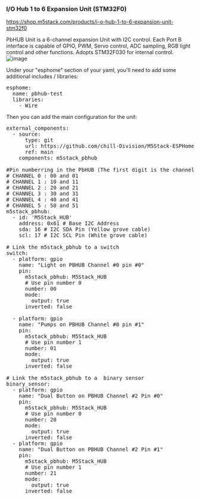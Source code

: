 ### I/O Hub 1 to 6 Expansion Unit (STM32F0)

https://shop.m5stack.com/products/i-o-hub-1-to-6-expansion-unit-stm32f0

PbHUB Unit is a 6-channel expansion Unit with I2C control. Each Port B interface is capable of GPIO, PWM, Servo control, ADC sampling, RGB light control and other functions. Adopts STM32F030 for internal control.
![image](https://user-images.githubusercontent.com/162461/226787771-71f4fde0-d306-4885-8c91-d4b4156db560.png)


Under your "esphome" section of your yaml, you'll need to add some additional includes / libraries:
<pre>
esphome:
  name: pbhub-test
  libraries:
    - Wire
</pre>

Then you can add the main configuration for the unit:
<pre>
external_components:
  - source:
      type: git
      url: https://github.com/chill-Division/M5Stack-ESPHome/
      ref: main
    components: m5stack_pbhub

#Pin numberring in the PbHUB (The first digit is the channel number and the second digit is the pin number)
# CHANNEL 0 : 00 and 01
# CHANNEL 1 : 10 and 11
# CHANNEL 2 : 20 and 21
# CHANNEL 3 : 30 and 31
# CHANNEL 4 : 40 and 41
# CHANNEL 5 : 50 and 51
m5stack_pbhub:
  - id: 'M5Stack_HUB'
    address: 0x61 # Base I2C Address
    sda: 16 # I2C SDA Pin (Yellow grove cable)
    scl: 17 # I2C SCL Pin (White grove cable)

# Link the m5stack_pbhub to a switch 
switch:
  - platform: gpio
    name: "Light on PBHUB Channel #0 pin #0"
    pin:
      m5stack_pbhub: M5Stack_HUB
      # Use pin number 0
      number: 00
      mode:
        output: true
      inverted: false
      
  - platform: gpio
    name: "Pumps on PBHUB Channel #0 pin #1"
    pin:
      m5stack_pbhub: M5Stack_HUB
      # Use pin number 1
      number: 01
      mode:
        output: true
      inverted: false

# Link the m5stack_pbhub to a  binary sensor
binary_sensor:
  - platform: gpio
    name: "Dual Button on PBHUB Channel #2 Pin #0"
    pin:
      m5stack_pbhub: M5Stack_HUB
      # Use pin number 0
      number: 20
      mode:
        output: true
      inverted: false
  - platform: gpio
    name: "Dual Button on PBHUB Channel #2 Pin #1"
    pin:
      m5stack_pbhub: M5Stack_HUB
      # Use pin number 1
      number: 21
      mode:
        output: true
      inverted: false
</pre>
